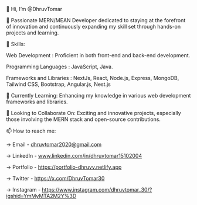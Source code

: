 👋 Hi, I’m @DhruvTomar

🚀 Passionate MERN/MEAN Developer dedicated to staying at the forefront of innovation and continuously expanding my skill set through hands-on projects and learning.

🔧 Skills:

Web Development :  Proficient in both front-end and back-end development.

Programming Languages :  JavaScript, Java.

Frameworks and Libraries :  NextJs, React, Node.js, Express, MongoDB, Tailwind CSS, Bootstrap, Angular.js, Nest.js

🌱 Currently Learning: Enhancing my knowledge in various web development frameworks and libraries.

🤝 Looking to Collaborate On: Exciting and innovative projects, especially those involving the MERN stack and open-source contributions.

📫 How to reach me:

-> Email - dhruvtomar2020@gmail.com

-> LinkedIn - www.linkedin.com/in/dhruvtomar15102004

-> Portfolio - https://portfolio-dhruvv.netlify.app

-> Twitter - https://x.com/DhruvTomar30

-> Instagram - https://www.instagram.com/dhruvtomar_30/?igshid=YmMyMTA2M2Y%3D
